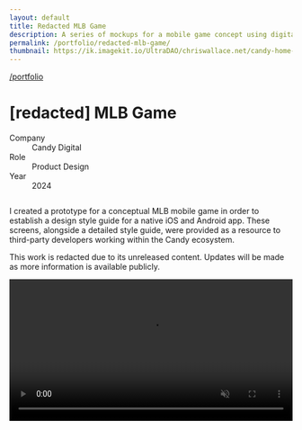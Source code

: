 ```yaml
---
layout: default
title: Redacted MLB Game
description: A series of mockups for a mobile game concept using digital collectibles as game pieces.
permalink: /portfolio/redacted-mlb-game/
thumbnail: https://ik.imagekit.io/UltraDAO/chriswallace.net/candy-home-thumb.png
---
```


<div class="content-container mt-2">
  <a class="back fade-in-element" href="/portfolio">/portfolio</a>
  <h1 class="fade-in-element mb-3">[redacted] MLB Game</h1>
</div>

<div class="content-container mb-8">
  <dl class="project-list fade-in-element">
    <div>
      <dt>Company</dt>
      <dd>Candy Digital</dd>
    </div>
    <div>
      <dt>Role</dt>
      <dd>Product Design</dd>
    </div>
    <div>
      <dt>Year</dt>
      <dd>2024</dd>
    </div>
  </dl>
</div>

<div class="content-container-wo">
    <img src="https://ik.imagekit.io/UltraDAO/chriswallace.net/redacted-mlb-game-banner.png?tr=w-2500,f-auto" srcset="https://ik.imagekit.io/UltraDAO/chriswallace.net/redacted-mlb-game-banner.png?tr=w-400,f-auto 400w, https://ik.imagekit.io/UltraDAO/chriswallace.net/redacted-mlb-game-banner.png?tr=w-800,f-auto 800w, https://ik.imagekit.io/UltraDAO/chriswallace.net/redacted-mlb-game-banner.png?tr=w-1200,f-auto 1200w, https://ik.imagekit.io/UltraDAO/chriswallace.net/redacted-mlb-game-banner.png?tr=w-1600,f-auto 1600w, https://ik.imagekit.io/UltraDAO/chriswallace.net/redacted-mlb-game-banner.png?tr=w-2500,f-auto 2500w" sizes="100vw" class="fade-in-element mb-12" alt="" loading="lazy">
</div>
<div class="content-container fade-in-element">
  <p>I created a prototype for a conceptual MLB mobile game in order to establish a design style guide for a native iOS and Android app. These screens, alongside a detailed style guide, were provided as a resource to third-party developers working within the Candy ecosystem.</p>

  <p>This work is redacted due to its unreleased content. Updates will be made as more information is available publicly.</p>

  <div class="zoomable max-w-2xl">
      <div class="video-player">
          <video id="portfolioVideo" data-type="video" width="100%" controls muted playsinline autoplay loop loading="lazy">
              <source src="https://ik.imagekit.io/UltraDAO/chriswallace.net/mlb-game-video.mp4?updatedAt=1730174641397" type="video/mp4">
              Your browser does not support HTML5 video.
          </video>
      </div>
  </div>
</div>
